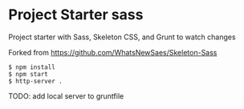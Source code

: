# Project Starter sass

Project starter with Sass, Skeleton CSS, and Grunt to watch changes

Forked from https://github.com/WhatsNewSaes/Skeleton-Sass

```
$ npm install
$ npm start
$ http-server .
```

TODO: add local server to gruntfile

